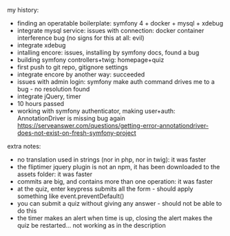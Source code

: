 my history:
- finding an operatable boilerplate: symfony 4 + docker + mysql + xdebug
- integrate mysql service: issues with connection: docker container interference bug (no signs for this at all: evil)
- integrate xdebug
- intalling encore: issues, installing by symfony docs, found a bug
- building symfony controllers+twig: homepage+quiz
- first push to git repo, gitignore settings
- integrate encore by another way: succeeded
- issues with admin login: symfony make auth command drives me to a bug - no resolution found
- integrate jQuery, timer
- 10 hours passed
- working with symfony authenticator, making user+auth: AnnotationDriver is missing bug again https://serveanswer.com/questions/getting-error-annotationdriver-does-not-exist-on-fresh-symfony-project


extra notes:
- no translation used in strings (nor in php, nor in twig): it was faster
- the fliptimer jquery plugin is not an npm, it has been downloaded to the assets folder: it was faster
- commits are big, and contains more than one operation: it was faster
- at the quiz, enter keypress submits all the form - should apply something like event.preventDefault()
- you can submit a quiz without giving any answer - should not be able to do this
- the timer makes an alert when time is up, closing the alert makes the quiz be restarted... not working as in the description
